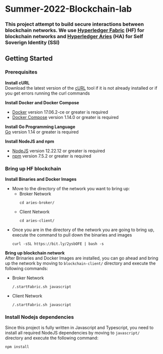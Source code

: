 # Summer-2022-Blockchain-lab

### This project attempt to build secure interactions between blockchain networks. We use [Hyperledger Fabric](https://hyperledger-fabric.readthedocs.io/en/release-2.2/) (HF) for blockchain networks and [Hyperledger Aries](https://github.com/hyperledger/aries) (HA) for Self Soverign Identity (SSI)

## Getting Started

### Prerequisites

**Install cURL**  
Download the latest version of the [cURL](https://curl.se/download.html) tool if it is not already installed or if you get errors running the curl commands

**Install Docker and Docker Compose**
* [Docker](https://www.docker.com/products/docker-desktop/) version 17.06.2-ce or greater is required
* [Docker Compose](https://docs.docker.com/compose/install/) version 1.14.0 or greater is required

**Install Go Programming Language**  
[Go](https://go.dev/dl/) version 1.14 or greater is required

**Install NodeJS and npm**
* [NodeJS](https://nodejs.org/en/download/) version 12.22.12 or greater is required
* [npm](https://nodejs.org/en/download/) version 7.5.2 or greater is required

### Bring up HF blockchain
**Install Binaries and Docker Images**
* Move to the directory of the network you want to bring up:
    * Broker Network 
        ```
        cd aries-broker/
        ```
    * Client Network
        ```
        cd aries-client/
        ```
* Once you are in the directory of the network you are going to bring up, execute the command to pull down the binaries and images
    ```
    curl -sSL https://bit.ly/2ysbOFE | bash -s
    ```

**Bring up blockchain network**  
After Brinaries and Docker Images are installed, you can go ahead and bring up the network by moving to `blockchain-client/` directory and execute the following commands:
* Broker Network
    ```
    /.startFabric.sh javascript
    ```
* Client Network
    ```
    /.startFabric.sh javascript
    ```
### Install Nodejs dependencies
Since this project is fully written in Javascript and Typescript, you need to install all required NodeJS dependencies by moving to `javascript/` directory and execute the following command:
```
npm install
```